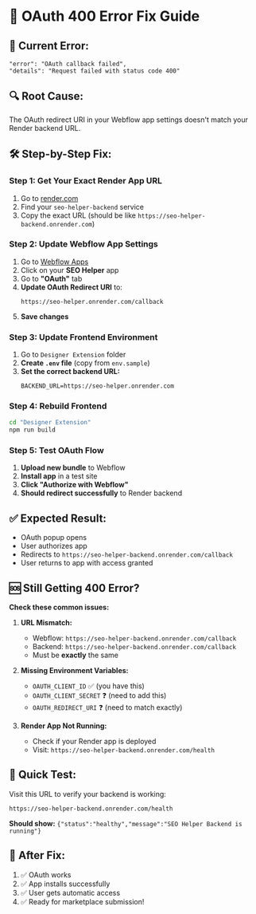 # 🔧 OAuth 400 Error Fix Guide

## 🚨 **Current Error:**
```
"error": "OAuth callback failed",
"details": "Request failed with status code 400"
```

## 🔍 **Root Cause:**
The OAuth redirect URI in your Webflow app settings doesn't match your Render backend URL.

## 🛠️ **Step-by-Step Fix:**

### **Step 1: Get Your Exact Render App URL**
1. Go to [render.com](https://render.com)
2. Find your `seo-helper-backend` service
3. Copy the exact URL (should be like `https://seo-helper-backend.onrender.com`)

### **Step 2: Update Webflow App Settings**
1. Go to [Webflow Apps](https://webflow.com/apps)
2. Click on your **SEO Helper** app
3. Go to **"OAuth"** tab
4. **Update OAuth Redirect URI** to:
   ```
   https://seo-helper.onrender.com/callback
   ```
5. **Save changes**

### **Step 3: Update Frontend Environment**
1. Go to `Designer Extension` folder
2. **Create `.env` file** (copy from `env.sample`)
3. **Set the correct backend URL:**
   ```env
   BACKEND_URL=https://seo-helper.onrender.com
   ```

### **Step 4: Rebuild Frontend**
```bash
cd "Designer Extension"
npm run build
```

### **Step 5: Test OAuth Flow**
1. **Upload new bundle** to Webflow
2. **Install app** in a test site
3. **Click "Authorize with Webflow"**
4. **Should redirect successfully** to Render backend

## ✅ **Expected Result:**
- OAuth popup opens
- User authorizes app
- Redirects to `https://seo-helper-backend.onrender.com/callback`
- User returns to app with access granted

## 🆘 **Still Getting 400 Error?**

**Check these common issues:**

1. **URL Mismatch:**
   - Webflow: `https://seo-helper-backend.onrender.com/callback`
   - Backend: `https://seo-helper-backend.onrender.com/callback`
   - Must be **exactly** the same

2. **Missing Environment Variables:**
   - `OAUTH_CLIENT_ID` ✅ (you have this)
   - `OAUTH_CLIENT_SECRET` ❓ (need to add this)
   - `OAUTH_REDIRECT_URI` ❓ (need to match exactly)

3. **Render App Not Running:**
   - Check if your Render app is deployed
   - Visit: `https://seo-helper-backend.onrender.com/health`

## 🎯 **Quick Test:**
Visit this URL to verify your backend is working:
```
https://seo-helper-backend.onrender.com/health
```

**Should show:** `{"status":"healthy","message":"SEO Helper Backend is running"}`

## 🚀 **After Fix:**
1. ✅ OAuth works
2. ✅ App installs successfully
3. ✅ User gets automatic access
4. ✅ Ready for marketplace submission!
